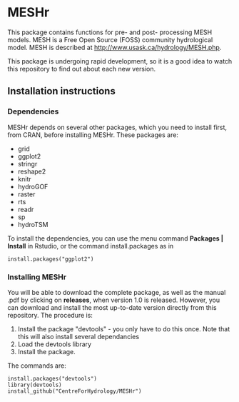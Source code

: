 # MESHr
This package contains functions for pre- and post- processing MESH models.
MESH is a Free Open Source (FOSS) community hydrological model. MESH is described at
http://www.usask.ca/hydrology/MESH.php.

This package is undergoing rapid development, so it is a good idea to watch this
repository to find out about each new version.


## Installation instructions

### Dependencies
MESHr depends on several other packages, which you need to install first, from CRAN, before installing MESHr.
These packages are:
- grid
- ggplot2
- stringr
- reshape2
- knitr
- hydroGOF
- raster
- rts
- readr
- sp
- hydroTSM



To install the dependencies, you can use the menu command **Packages | Install** 
in Rstudio, or the command install.packages as in

	install.packages("ggplot2")

### Installing MESHr
You will be able to  download the complete package, as well as the manual .pdf by 
clicking on **releases**, when version 1.0 is released. However, you can 
download and install the most up-to-date version directly from this repository. 
The procedure is:
1. Install the package "devtools" - you only have to do this once. Note that this will also install several dependancies
2. Load the devtools library
3. Install the package.

The commands are: 

	install.packages("devtools")
	library(devtools)
	install_github("CentreForHydrology/MESHr")
	
